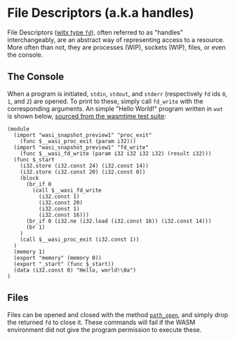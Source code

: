 # File Descriptors (a.k.a handles)
File Descriptors ([witx type `fd`](https://github.com/WebAssembly/WASI/blob/master/phases/snapshot/docs.md#-fd)), often referred to as "handles" interchangeably, are an abstract way of representing access to a resource. More often than not, they are processes (WIP), sockets (WIP), files, or even the console.

## The Console
When a program is initiated, `stdin`, `stdout`, and `stderr` (respectively `fd` ids `0`, `1`, and `2`) are opened. To print to these, simply call `fd_write` with the corresponding arguments. An simple "Hello World!" program written in `wat` is shown below, [sourced from the wasmtime test suite](https://github.com/bytecodealliance/wasmtime/blob/main/tests/wasm/hello_wasi_snapshot1.wat):

```wat
(module
  (import "wasi_snapshot_preview1" "proc_exit"
    (func $__wasi_proc_exit (param i32)))
  (import "wasi_snapshot_preview1" "fd_write"
    (func $__wasi_fd_write (param i32 i32 i32 i32) (result i32)))
  (func $_start
    (i32.store (i32.const 24) (i32.const 14))
    (i32.store (i32.const 20) (i32.const 0))
    (block
      (br_if 0
        (call $__wasi_fd_write
          (i32.const 1)
          (i32.const 20)
          (i32.const 1)
          (i32.const 16)))
      (br_if 0 (i32.ne (i32.load (i32.const 16)) (i32.const 14)))
      (br 1)
    )
    (call $__wasi_proc_exit (i32.const 1))
  )
  (memory 1)
  (export "memory" (memory 0))
  (export "_start" (func $_start))
  (data (i32.const 0) "Hello, world!\0a")
)
```

## Files
Files can be opened and closed with the method [`path_open`](https://github.com/WebAssembly/WASI/blob/master/phases/snapshot/docs.md#path_open), and simply drop the returned `fd` to close it. These commands will fail if the WASM environment did not give the program permission to execute these.
